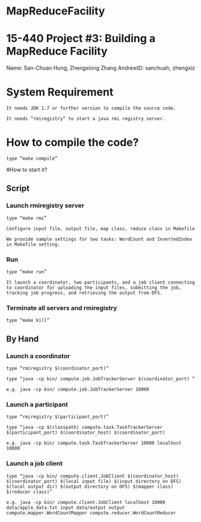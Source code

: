 MapReduceFacility
=================


# 15-440 Project #3: Building a MapReduce Facility

Name: San-Chuan Hung, Zhengxiong Zhang
AndrewID: sanchuah, zhengxiz 

# System Requirement

    It needs JDK 1.7 or further version to compile the source code.
    
    It needs “rmiregistry” to start a java rmi registry server. 

# How to compile the code?
    
    type “make compile”

#How to start it? 

## Script

### Launch rmiregistry server

    type “make rmi”

    Configure input file, output file, map class, reduce class in Makefile
    
    We provide sample settings for two tasks: WordCount and InvertedIndex in Makefile setting.

### Run 
    
    type “make run”

    It launch a coordinator, two participants, and a job client connecting to coordinator for uploading the input files, submitting the job, tracking job progress, and retrieving the output from DFS. 

### Terminate all servers and rmiregistry

    type “make kill”

## By Hand

### Launch a coordinator

    type “rmiregistry $(coordinator_port)” 
    
    type “java -cp bin/ compute.job.JobTrackerServer $(coordinator_port) “

    e.g. java -cp bin/ compute.job.JobTrackerServer 10000

### Launch a participant

    type “rmiregistry $(participant_port)”

    type “java -cp $(classpath) compute.task.TaskTrackerServer $(participant_port) $(coordinator_host) $(coordinator_port)

    e.g. java -cp bin/ compute.task.TaskTrackerServer 10000 localhost 10000

### Launch a job client

    type “java -cp bin/ compute.client.JobClient $(coordinator_host) $(coordinator_port) $(local input file) $(input directory on DFS) $(local output dir) $(output directory on DFS) $(mapper class) $(reducer class)”

    e.g. java -cp bin/ compute.client.JobClient localhost 10000 data/apple_data.txt input data/output output compute.mapper.WordCountMapper compute.reducer.WordCountReducer


